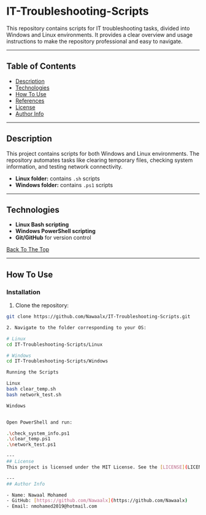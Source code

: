 # IT-Troubleshooting-Scripts


This repository contains scripts for IT troubleshooting tasks, divided into Windows and Linux environments. It provides a clear overview and usage instructions to make the repository professional and easy to navigate.

---

## Table of Contents
- [Description](#description)
- [Technologies](#technologies)
- [How To Use](#how-to-use)
- [References](#references)
- [License](#license)
- [Author Info](#author-info)

---

## Description
This project contains scripts for both Windows and Linux environments. The repository automates tasks like clearing temporary files, checking system information, and testing network connectivity.

- **Linux folder:** contains `.sh` scripts  
- **Windows folder:** contains `.ps1` scripts  

---

## Technologies
- **Linux Bash scripting**  
- **Windows PowerShell scripting**  
- **Git/GitHub** for version control

[Back To The Top](#it-troubleshooting-scripts)

---

## How To Use

### Installation
1. Clone the repository:
```bash
git clone https://github.com/Nawaalx/IT-Troubleshooting-Scripts.git

2. Navigate to the folder corresponding to your OS:

# Linux
cd IT-Troubleshooting-Scripts/Linux

# Windows
cd IT-Troubleshooting-Scripts/Windows

Running the Scripts

Linux
bash clear_temp.sh
bash network_test.sh

Windows


Open PowerShell and run:

.\check_system_info.ps1
.\clear_temp.ps1
.\network_test.ps1

---
## License
This project is licensed under the MIT License. See the [LICENSE](LICENSE) file for full details.

---
## Author Info

- Name: Nawaal Mohamed
- GitHub: [https://github.com/Nawaalx](https://github.com/Nawaalx)
- Email: nmohamed2019@hotmail.com
